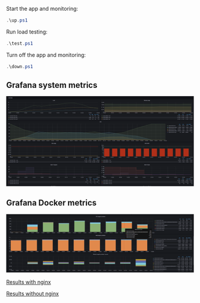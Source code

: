 Start the app and monitoring:
```powershell
.\up.ps1
```

Run load testing:
```powershell
.\test.ps1
```

Turn off the app and monitoring:
```powershell
.\down.ps1
```
## Grafana system metrics
![Grafana during load](grafana-nginx.png)
## Grafana Docker metrics
![Grafana during load (DOCKER)](grafana-nginx-docker.png)

[Results with nginx](results-nginx.md)

[Results without nginx](results-nonginx.md)